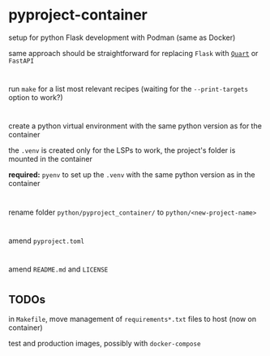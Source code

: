 # pyproject-container

setup for python Flask development with Podman (same as Docker)

same approach should be straightforward for replacing `Flask` with [`Quart`](https://quart.palletsprojects.com/en/latest/) or `FastAPI`

#
run `make` for a list most relevant recipes (waiting for the `--print-targets` option to work?)
#
create a python virtual environment with the same python version as for the container

the `.venv` is created only for the LSPs to work, the project's folder is mounted in the container

**required:** `pyenv` to set up the `.venv` with the same python version as in the container

#
rename folder `python/pyproject_container/` to `python/<new-project-name>`
#
amend `pyproject.toml`
#
amend `README.md` and `LICENSE`
#

## TODOs

in `Makefile`, move management of `requirements*.txt` files to host (now on container)

test and production images, possibly with `docker-compose`



